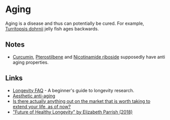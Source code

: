 # Aging
Aging is a disease and thus can potentially be cured. For example, [Turritopsis dohrnii](http://www.wikiwand.com/en/Turritopsis_dohrnii) jelly fish ages backwards.

## Notes
- [Curcumin](http://www.wikiwand.com/en/Curcumin), [Pterostilbene](http://www.wikiwand.com/en/Pterostilbene) and [Nicotinamide riboside](http://www.wikiwand.com/en/Nicotinamide_riboside) supposedly have anti aging properties.

## Links
- [Longevity FAQ](https://www.ldeming.com/longevityfaq/) - A beginner's guide to longevity research.
- [Aesthetic anti-aging](https://www.reddit.com/r/longevity/comments/8q950u/aesthetic_antiaging/)
- [Is there actually anything out on the market that is worth taking to extend your life, as of now?](https://www.reddit.com/r/longevity/comments/8e3eov/is_there_actually_anything_out_on_the_market_that/)
- ["Future of Healthy Longevity" by Elizabeth Parrish (2018)](https://www.youtube.com/watch?v=92YyfMPqKVE)